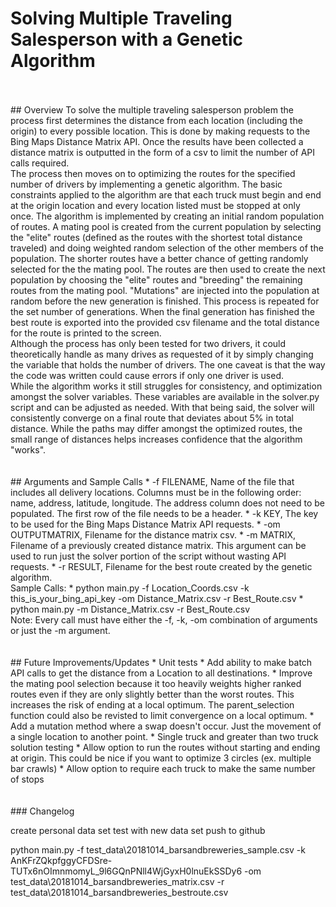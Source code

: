 # Solving Multiple Traveling Salesperson with a Genetic Algorithm
<br>
<br>
## Overview
To solve the multiple traveling salesperson problem the process first determines the distance from each location (including the origin) to every possible location. This is done by making requests to the Bing Maps Distance Matrix API. Once the results have been collected a distance matrix is outputted in the form of a csv to limit the number of API calls required.
<br>
The process then moves on to optimizing the routes for the specified number of drivers by implementing a genetic algorithm. The basic constraints applied to the algorithm are that each truck must begin and end at the origin location and every location listed must be stopped at only once. The algorithm is implemented by creating an initial random population of routes. A mating pool is created from the current population by selecting the "elite" routes (defined as the routes with the shortest total distance traveled) and doing weighted random selection of the other members of the population. The shorter routes have a better chance of getting randomly selected for the the mating pool. The routes are then used to create the next population by choosing the "elite" routes and "breeding" the remaining routes from the mating pool. "Mutations" are injected into the population at random before the new generation is finished. This process is repeated for the set number of generations. When the final generation has finished the best route is exported into the provided csv filename and the total distance for the route is printed to the screen.
<br>
Although the process has only been tested for two drivers, it could theoretically handle as many drives as requested of it by simply changing the variable that holds the number of drivers. The one caveat is that the way the code was written could cause errors if only one driver is used.
<br>
While the algorithm works it still struggles for consistency, and optimization amongst the solver variables. These variables are available in the solver.py script and can be adjusted as needed. With that being said, the solver will consistently converge on a final route that deviates about 5% in total distance. While the paths may differ amongst the optimized routes, the small range of distances helps increases confidence that the algorithm "works".
<br>
<br>
<br>
## Arguments and Sample Calls
* -f FILENAME, Name of the file that includes all delivery locations. Columns must be in the following order: name, address, latitude, longitude. The address column does not need to be populated. The first row of the file needs to be a header.
* -k KEY, The key to be used for the Bing Maps Distance Matrix API requests.
* -om OUTPUTMATRIX, Filename for the distance matrix csv.
* -m MATRIX, Filename of a previously created distance matrix. This argument can be used to run just the solver portion of the script without wasting API requests.
* -r RESULT, Filename for the best route created by the genetic algorithm.

<br>
Sample Calls:
* python main.py -f Location_Coords.csv -k this_is_your_bing_api_key -om Distance_Matrix.csv -r Best_Route.csv
* python main.py -m Distance_Matrix.csv -r Best_Route.csv
<br>
Note: Every call must have either the -f, -k, -om combination of arguments or just the -m argument.
<br>
<br>
<br>
## Future Improvements/Updates
* Unit tests
* Add ability to make batch API calls to get the distance from a Location to all destinations.
* Improve the mating pool selection because it too heavily weights higher ranked routes even if they are only slightly better than the worst routes. This increases the risk of ending at a local optimum. The parent_selection function could also be revisted to limit convergence on a local optimum.
* Add a mutation method where a swap doesn't occur. Just the movement of a single location to another point.
* Single truck and greater than two truck solution testing
* Allow option to run the routes without starting and ending at origin. This could be nice if you want to optimize 3 circles (ex. multiple bar crawls)
* Allow option to require each truck to make the same number of stops

<br>
<br>
<br>
### Changelog






create personal data set
test with new data set
push to github


python main.py -f test_data\20181014_barsandbreweries_sample.csv -k AnKFrZQkpfggyCFDSre-TUTx6nOImnmomyL_9l6GQnPNll4WjGyxH0lnuEkSSDy6 -om test_data\20181014_barsandbreweries_matrix.csv -r test_data\20181014_barsandbreweries_bestroute.csv

